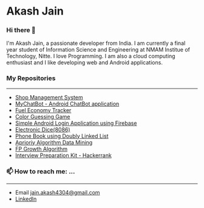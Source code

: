 # Akash Jain

### Hi there 👋
I'm Akash Jain, a passionate developer from India. I am currently a final year student of Information Science and Engineering at NMAM Institue of Technology, Nitte. I love Programming. I am also a cloud computing enthusiast and I like developing web and Android applications.

### My Repositories
****
- [Shop Management System](https://github.com/akashjain04/Shop-Management-System) 
- [MyChatBot - Android ChatBot application](https://github.com/akashjain04/MyChatBot)
- [Fuel Economy Tracker](https://github.com/akashjain04/Fuel_Economy_Tracker)
- [Color Guessing Game](https://github.com/akashjain04/ColorGuessingGame)
- [Simple Android Login Application using Firebase](https://github.com/akashjain04/LoginApplication_using_Firebase)
- [Electronic Dice(8086)](https://github.com/akashjain04/Electronic-Dice)
- [Phone Book using Doubly Linked List](https://github.com/akashjain04/Phone-Book-with-DLL)
- [Aprioriy Algorithm Data Mining](https://github.com/akashjain04/AprioriAlgorithm)
- [FP Growth Algorithm](https://github.com/akashjain04/FPGrowthAlgorithm)
- [Interview Preparation Kit - Hackerrank](https://github.com/akashjain04/Interview-Preparation-Kit)

### 📫 How to reach me: ...
****
- Email jain.akash4304@gmail.com
- [LinkedIn](https://www.linkedin.com/in/akash-jain-mangalore/)

<!--
**akashjain04/akashjain04** is a ✨ _special_ ✨ repository because its `README.md` (this file) appears on your GitHub profile.

Here are some ideas to get you started:

- 🔭 I’m currently working on ...
- 🌱 I’m currently learning ...
- 👯 I’m looking to collaborate on ...
- 🤔 I’m looking for help with ...
- 💬 Ask me about ...
- 📫 How to reach me: ...
- 😄 Pronouns: ...
- ⚡ Fun fact: ...
-->
